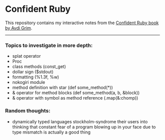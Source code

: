 # Confident Ruby

This repository contains my interactive notes from the [Confident Ruby book by Avdi Grim](https://www.goodreads.com/book/show/15847933-confident-ruby).

---

### Topics to investigate in more depth:
- splat operator
- Proc
- class methods (const_get)
- dollar sign ($stdout)
- formatting (%1.3f, %w)
- nokogiri module
- method definition with star (def some_method(*))
- & operator for method blocks (def some_method(a, b, &block))
- & operator with symbol as method reference (.map(&:chomp))

### Random thoughts:
- dynamically typed languages stockholm-syndrome their users into thinking that constant fear of a program blowing up in your face due to type mismatch is actually a good thing